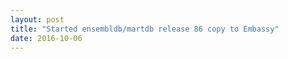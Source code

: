 ```yaml
---
layout: post
title: "Started ensembldb/martdb release 86 copy to Embassy"
date: 2016-10-06
---
```




